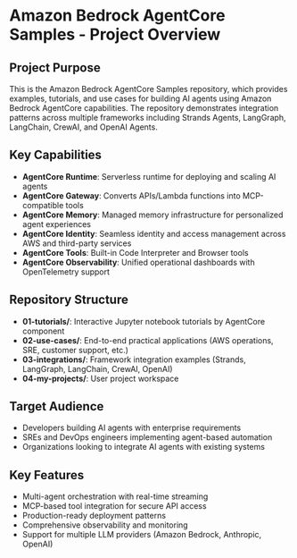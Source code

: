 # Amazon Bedrock AgentCore Samples - Project Overview

## Project Purpose
This is the Amazon Bedrock AgentCore Samples repository, which provides examples, tutorials, and use cases for building AI agents using Amazon Bedrock AgentCore capabilities. The repository demonstrates integration patterns across multiple frameworks including Strands Agents, LangGraph, LangChain, CrewAI, and OpenAI Agents.

## Key Capabilities
- **AgentCore Runtime**: Serverless runtime for deploying and scaling AI agents
- **AgentCore Gateway**: Converts APIs/Lambda functions into MCP-compatible tools  
- **AgentCore Memory**: Managed memory infrastructure for personalized agent experiences
- **AgentCore Identity**: Seamless identity and access management across AWS and third-party services
- **AgentCore Tools**: Built-in Code Interpreter and Browser tools
- **AgentCore Observability**: Unified operational dashboards with OpenTelemetry support

## Repository Structure
- **01-tutorials/**: Interactive Jupyter notebook tutorials by AgentCore component
- **02-use-cases/**: End-to-end practical applications (AWS operations, SRE, customer support, etc.)
- **03-integrations/**: Framework integration examples (Strands, LangGraph, LangChain, CrewAI, OpenAI)
- **04-my-projects/**: User project workspace

## Target Audience
- Developers building AI agents with enterprise requirements
- SREs and DevOps engineers implementing agent-based automation
- Organizations looking to integrate AI agents with existing systems

## Key Features
- Multi-agent orchestration with real-time streaming
- MCP-based tool integration for secure API access
- Production-ready deployment patterns
- Comprehensive observability and monitoring
- Support for multiple LLM providers (Amazon Bedrock, Anthropic, OpenAI)
